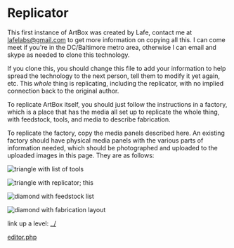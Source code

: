 # Replicator

This first instance of ArtBox was created by Lafe, contact me at lafelabs@gmail.com to get more information on copying all this.  I can come meet if you're in the DC/Baltimore metro area, otherwise I can email and skype as needed to clone this technology.

If you clone this, you should change this file to add your information to help spread the technology to the next person, tell them to modify it yet again, etc.  This *whole* thing is replicating, including the replicator, with no implied connection back to the original author.

To replicate ArtBox itself, you should just follow the instructions in a factory, which is a place that has the media all set up to replicate the whole thing, with feedstock, tools, and media to describe fabrication.

To replicate the factory, copy the media panels described here. An existing factory should have physical media panels with the various parts of information needed, which should be photographed and uploaded to the uploaded images in this page.  They are as follows:

![triangle with list of tools]()

![triangle with replicator; this]()

![diamond with feedstock list]()

![diamond with fabrication layout]()


link up a level: [../](../)

[editor.php](editor.php)
